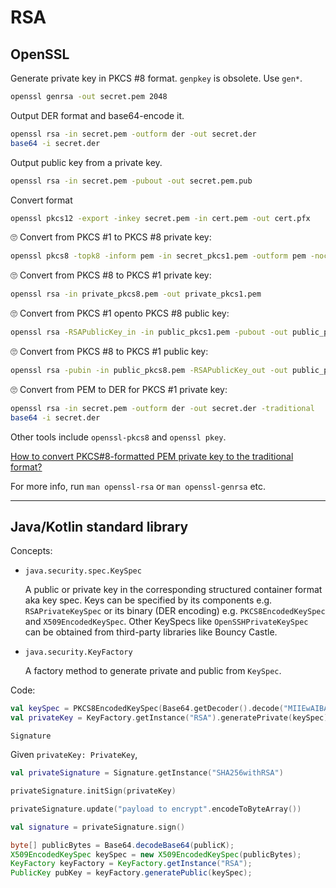 # RSA

## OpenSSL

Generate private key in PKCS #8 format. `genpkey` is obsolete. Use `gen*`.

```bash
openssl genrsa -out secret.pem 2048
```

Output DER format and base64-encode it.

```bash
openssl rsa -in secret.pem -outform der -out secret.der
base64 -i secret.der
```

Output public key from a private key.

```bash
openssl rsa -in secret.pem -pubout -out secret.pem.pub
```

Convert format

```bash
openssl pkcs12 -export -inkey secret.pem -in cert.pem -out cert.pfx
```

🙄 Convert from PKCS #1 to PKCS #8 private key:

```bash
openssl pkcs8 -topk8 -inform pem -in secret_pkcs1.pem -outform pem -nocrypt -out secret_pkcs8.pem
```

🙄 Convert from PKCS #8 to PKCS #1 private key:

```bash
openssl rsa -in private_pkcs8.pem -out private_pkcs1.pem
```

🙄 Convert from PKCS #1 opento PKCS #8 public key:

```bash
openssl rsa -RSAPublicKey_in -in public_pkcs1.pem -pubout -out public_pkcs8.pem
```

🙄 Convert from PKCS #8 to PKCS #1 public key:

```bash
openssl rsa -pubin -in public_pkcs8.pem -RSAPublicKey_out -out public_pkcs1.pem
```

🙄 Convert from PEM to DER for PKCS #1 private key:

```bash
openssl rsa -in secret.pem -outform der -out secret.der -traditional
base64 -i secret.der
```

Other tools include `openssl-pkcs8` and `openssl pkey`.

[How to convert PKCS#8-formatted PEM private key to the traditional format?](https://stackoverflow.com/questions/2957742/how-to-convert-pkcs8-formatted-pem-private-key-to-the-traditional-format)

For more info, run `man openssl-rsa` or `man openssl-genrsa` etc.

---

## Java/Kotlin standard library

Concepts:

* `java.security.spec.KeySpec` 

    A public or private key in the corresponding structured container format aka key spec. Keys can be specified by its components e.g. `RSAPrivateKeySpec` or its binary (DER encoding) e.g. `PKCS8EncodedKeySpec` and `X509EncodedKeySpec`. Other KeySpecs like `OpenSSHPrivateKeySpec` can be obtained from third-party libraries like Bouncy Castle.

* `java.security.KeyFactory`

    A factory method to generate private and public from `KeySpec`.

Code:

```kotlin
val keySpec = PKCS8EncodedKeySpec(Base64.getDecoder().decode("MIIEwAIBADANB..."))
val privateKey = KeyFactory.getInstance("RSA").generatePrivate(keySpec)
```

`Signature`

Given `privateKey: PrivateKey`,

```kotlin
val privateSignature = Signature.getInstance("SHA256withRSA")

privateSignature.initSign(privateKey)

privateSignature.update("payload to encrypt".encodeToByteArray())

val signature = privateSignature.sign()
```

```java
byte[] publicBytes = Base64.decodeBase64(publicK);
X509EncodedKeySpec keySpec = new X509EncodedKeySpec(publicBytes);
KeyFactory keyFactory = KeyFactory.getInstance("RSA");
PublicKey pubKey = keyFactory.generatePublic(keySpec);
```
